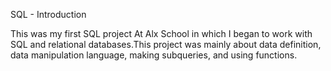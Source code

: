SQL - Introduction

This was my first SQL project At Alx School in which I began to work with SQL and relational databases.This project was mainly about data definition, data manipulation language, making subqueries, and using functions.

